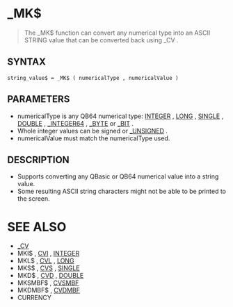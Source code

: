 # _MK$
> The _MK$ function can convert any numerical type into an ASCII STRING value that can be converted back using _CV .

## SYNTAX
`string_value$ = _MK$ ( numericalType , numericalValue )`

## PARAMETERS
* numericalType is any QB64 numerical type: [INTEGER](INTEGER.md) , [LONG](LONG.md) , [SINGLE](SINGLE.md) , [DOUBLE](DOUBLE.md) , [_INTEGER64](_INTEGER64.md) , [_BYTE](_BYTE.md) or [_BIT](_BIT.md) .
* Whole integer values can be signed or [_UNSIGNED](_UNSIGNED.md) .
* numericalValue must match the numericalType used.


## DESCRIPTION
* Supports converting any QBasic or QB64 numerical value into a string value.
* Some resulting ASCII string characters might not be able to be printed to the screen.


# SEE ALSO
* [_CV](_CV.md)
* MKI$ , [CVI](CVI.md) , [INTEGER](INTEGER.md)
* MKL$ , [CVL](CVL.md) , [LONG](LONG.md)
* MKS$ , [CVS](CVS.md) , [SINGLE](SINGLE.md)
* MKD$ , [CVD](CVD.md) , [DOUBLE](DOUBLE.md)
* MKSMBF$ , [CVSMBF](CVSMBF.md)
* MKDMBF$ , [CVDMBF](CVDMBF.md)
* CURRENCY

